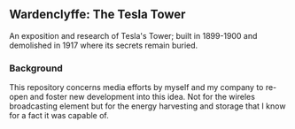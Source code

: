 ## Wardenclyffe: The Tesla Tower

An exposition and research of Tesla's Tower; built in 1899-1900 and demolished in 1917 where its secrets remain buried.

### Background

This repository concerns media efforts by myself and my company to re-open and foster new development into this idea. Not for the wireles broadcasting element but for the energy harvesting and storage that I know for a fact it was capable of.
